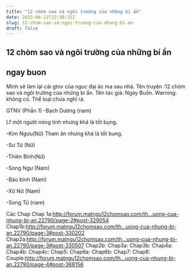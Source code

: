 ```yaml
---
title: "12 chòm sao và ngôi trường của những bí ẩn"
date: 2025-06-12T22:30:32Z
slug: 12-chom-sao-va-ngoi-truong-cua-nhung-bi-an
draft: false
---
```


## 12 chòm sao và ngôi trường của những bí ẩn

## ngay buon

Mình sẽ làm lại cái gtnv của nguc đạị ác ma sau nhá.
Tên truyện :12 chòm sao và ngôi trường của những bí ẩn.
Tên tác giả: Ngày Buồn.
Warning: không có.
Thể loại:chưa nghĩ ra.
 
 
GTNV (Phần 1)
-Bạch Dương (nam)
 
 
Lf một người nóng tính nhưng khá là tốt bụng.


	
	

-Kim Ngưu(Nữ)
Tham ăn nhưng khá là tốt bung.


	
	

-Sư Tử (Nữ)
 

	
	

-Thiên Bình(Nữ)


	
	

-Song Ngư (Nam)


	
	

-Bảo bình (Nam)


	
	

-Xử Nữ (Nam)


	
	

-Song Tử (nam)


	
	

Các Chap
Chap 1a:http://forum.matngu12chomsao.com/th...uong-cua-nhung-bi-an.22790/page-2#post-329054
Chap1b:http://forum.matngu12chomsao.com/th...uong-cua-nhung-bi-an.22790/page-3#post-330202
Chap2a:http://forum.matngu12chomsao.com/th...uong-cua-nhung-bi-an.22790/page-3#post-330507
Chap2b:
Chap3a:
Chap3b:
Chap4a:
Chap4b:
Chap4c:
Chap5:
Chap6a:
Chap6b:
Chap7:
Chap8:
Couple:http://forum.matngu12chomsao.com/th...uong-cua-nhung-bi-an.22790/page-4#post-368156